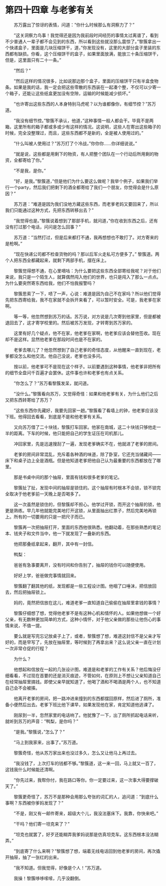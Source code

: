 # 第四十四章 与老爹有关


　　苏万露出了惊讶的表情，问道：”你什么时候那么有洞察力了？”

　　”这关洞察力鸟事！我觉得还是因为我前段时间经历的事情太过离谱了，看到不少普通人一辈子都不会见到的东西，所以看到这些就没那么震惊了。”黎簇拿出一个快递盒子，里面是几块压缩饼干，道，”你发现没有，这里的大部分盒子里装的东西都有缺损。你看，这个压缩饼干的盒子，如果里面放满，能放三十条压缩饼干，但是，这里面只有二十一条。”

　　”然后？”

　　”然后这样的情况很多，比如说那边那个盒子，里面的压缩饼干只有半盒食物条。如果是我的话，我一定会把这些零散的东西装在一起凑个整，不仅可以少寄一个箱子，还能让这些纸盒更加没有空隙，运输的时候能减少损坏。”

　　”也许寄出这些东西的人本身特别马虎呢？以为谁都像你，有细节控？”苏万道。

　　”我没有细节控。”黎簇不承认，他道，”这种事情一般人都会干。毕竟不是两箱，这里所有的箱子都或多或少有这样的情况。这说明，这些人在寄出这些箱子的时候，完全没整理过，而且，这些东西都不是新的，全是被人使用过的。”

　　”什么叫被人使用过？”苏万打了个冷战，”你你你……你详细说说。”

　　”就是说，这些都是用剩下的物资，有人把整个团队在一个行动后所用剩的物资，全都寄给了你。”

　　”不是我，是你。”

　　”好，是我。”黎簇道，”但是他们为什么要这么做呢？我举个例子，如果我们举行一个party，然后我们把剩下的酒全都寄给了我们一个朋友，你觉得会是什么原因？”

　　苏万道：”难道是因为我们没地方藏这些东西，而老爹老妈又要回来了，所以我们只能通过这种方式，先把东西转移出去？”

　　”我觉得也是。”黎簇说着想到了那部手机，就问道，”你在收到东西之后，还有没有打过那个电话，问问是怎么回事？”

　　苏万道：”当然打过，但是后来都打不通，我再想想也不敢打了。对方寄来的是枪啊。”

　　”现在快递公司都不检查货物的吗？那以后军火走私可方便多了。” 黎簇道。两个人把东西全都藏起来，就剩下两部手机，摆在床上。

　　黎簇觉得想不通，在心里嘀咕：为什么要把这些东西全部寄给我呢？对于他们来说，我只是一个陌生人，就算偶然闯入他们的世界，也只是闯入了那么一点点。为什么要突然寄东西给我，他们不怕我报警吗？

　　黎簇思索了一下，啧了一声，心说：难道是因为自己不在家吗？所以他们觉得先把东西寄给我，我不在家就不会拆开来看了，可以暂时安全。可是，我老爹在家啊。

　　等一等，他忽然想到苏万的话。苏万说，对方说是几次寄到他家里，但是都被退回去了，这才寄学校里的。然后被苏万发现，才转寄到苏万家的。

　　这里有好几个疑点，他不在家，他老爹在家啊，他老爹应该会替他签收。现在却不是这样。显然他老爹在那段时间也是不在家的。

　　老爹去哪儿了？他忽然想到了自己老爹的奇怪态度，从他醒来一直到现在，老爹都没怎么和他交流。他自己没说，老爹也没多问。

　　按以前，他老爹可不是现在这个样子。以前要遇到这种事情，他老爹非把所有的细节全盘问千百遍才会罢休。这件事也许和老爹也有点关系。

　　”你怎么了？”苏万看黎簇发呆，就问道。

　　”没什么。”黎簇看向苏万，又觉得奇怪：如果和他老爹有关，为什么他们之后又把东西转寄给了苏万？

　　”这些东西你先藏好，我要先回家一趟。”黎簇看了看墙上的钟，他老爹应该没下班。他得回去看看，到底是不是和他老爹有关系。

　　又向苏万借了二十块钱，黎簇打车回家。他家在南城，这二十块钱只够他走一半的距离。下车的时候，他只能把自己的学生证压在司机那儿。

　　冲回家里，先是迅速搜刮了一遍，发现老爹确实不在，他就进了老爹的房间。

　　老爹的房间非常混乱，充斥着各种酒的味道，除了卧室，它还充当储藏间——床下和桌子边上全是酒瓶。但是他知道老爹把他自己认为最重要的东西都放在了哪里。

　　那是书桌中间的那个抽屉，里面有钱和很多老爹的笔记。

　　黎簇扯了扯，发现中间的抽屉是锁住的。这个抽屉有时根本不会锁，锁不锁完全取决于他老爹前一天晚上是否喝多了。

　　这一次虽然是锁住的，但黎簇却不担心。他学过开锁，而开这个抽屉的锁，他更是熟练。早几年他就能完美地打开这锁，从里面抽出红票子，然后完美地再锁上。所有的一切要用的只是一把尺子而已。

　　黎簇再一次把抽屉打开，里面的东西他很熟悉。他翻动着，在那些熟悉的笔记本、钱夹子和文件当中，他一下就发现了一叠新的东西。

　　他把那叠纸拿起来，翻开，其中有一封信。

　　鸭梨：

　　爸爸有急事要离开，没有时间和你告别了，抽屉的钱你可以随便使用。

　　好好上学，爸爸做完事情就回来。

　　黎簇翻了翻其他的纸，发现都是一些工程设计图。他咽了口唾沫，把信放回去，然后把抽屉锁上。

　　妈的，竟然把信放在这儿，难道老爹一直知道自己偷偷在抽屉里拿钱的事情？

　　黎簇仔细想了想，觉得他老爹不是有这种心机和情怀的人。如果他想做一个好父亲，有无数种更加简单的方式，这种小情怀，对于他父亲做的那些让他伤心的事情来说，不值一提。

　　要么就是写完忘记放桌子上了，或者，黎簇想了想，难道这封信不是父亲才写好的，而是早写了，先放在抽屉里，等时候到了再拿出来？这么说父亲一直在计划一次非常仓促的行程？

　　为什么？

　　他想起和信放在一起的几张设计图，难道是和老爹的工作有关系？他后悔没仔细看看，不过现在首要的还是消灭痕迹，不管如何，在原则上不想让父亲知道自己在经常抽屉里搞钱。即使父亲早就知道了，他喝了酒和不喝酒是两个人，也不知道自己会不会被揍。

　　他离开老爹的房间，把一路冲进来撞到的东西都摆回原样，然后进了厕所，准备小便然后出去。老爹下班比他下课早，如果发现他在家，肯定知道他逃课了。

　　刚尿到一半，忽然家里的电话响了。他犹豫了一下，出了厕所抓起电话来听，就听到苏万的声音：”鸭梨，是你吗？”

　　”是我。”黎簇说，”怎么了？”

　　”马上到我家来，出事了。”苏万道。

　　黎簇奇怪，他从苏万家出来也没过多久，怎么又让他马上再过去。

　　”我没钱了，上次打车的钱都不够。”黎簇道，这一来一回，马上就又一百了，这钱我什么时候能还清啊。

　　”你先过来，我帮你付，我在路口等你。你一定要过来，这一次事大得要撑破天了。”

　　黎簇更奇怪了，苏万不是那种会用那么夸张的词汇的人，追问道：”到底什么事啊？东西被你爹妈发现了？”

　　”不是，刚又有一邮件寄来，超级大个儿，我没法塞床下。我靠，你快来吧。”

　　”干吗？他们寄一坦克来了？”

　　”坦克也就罢了，好歹还能糊弄我爹妈说那是仿真坦克车。这东西根本没法糊弄。”

　　”到底寄了什么来啊？”黎簇想了想，端着无线电话回到他老爹的房间，再次撬开抽屉，抽了一张红的出来。

　　”我不知道。但我觉得，好像是个人！”苏万道。

　　我操！黎簇哆哆嗦嗦，几乎没翻倒。

